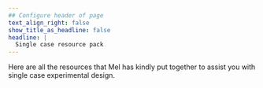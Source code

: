 ```yaml
---
## Configure header of page
text_align_right: false
show_title_as_headline: false
headline: |
  Single case resource pack 
---
```


<!-- this is a subheadline -->
Here are all the resources that Mel has kindly put together to assist you with single case experimental design.

